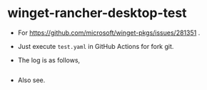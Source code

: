# winget-rancher-desktop-test

- For https://github.com/microsoft/winget-pkgs/issues/281351 .

- Just execute `test.yaml` in GitHub Actions for fork git.

- The log is as follows,
```shell

```
- Also see.
